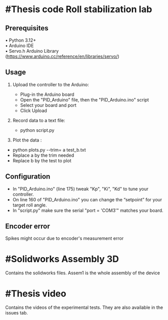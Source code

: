 #Thesis code
Roll stabilization lab
==================================

Prerequisites
-------------
• Python 3.12+  
• Arduino IDE  
• Servo.h Arduino Library (https://www.arduino.cc/reference/en/libraries/servo/)

Usage
-----
1. Upload the controller to the Arduino:
   - Plug-in the Arduino board  
   - Open the "PID_Arduino" file,  then the "PID_Arduino.ino" script  
   - Select your board and port  
   - Click Upload

2. Record data to a text file:  
   - python script.py

3. Plot the data :
  - python plots.py --trim= a test_b.txt
  - Replace a by the trim needed
  - Replace b by the test to plot

Configuration
-------------
 - In "PID_Arduino.ino" (line 175) tweak "Kp", "Ki", "Kd" to tune your controller.
 - On line 160 of "PID_Arduino.ino" you can change the “setpoint” for your target roll angle.
 - In "script.py" make sure the serial "port = 'COM3'" matches your board.

Encoder error
-------------
Spikes might occur due to encoder's measurement error

#Solidworks Assembly 3D
=======================
Contains the solidworks files. Assem1 is the whole assembly of the device

#Thesis video
=============
Contains the videos of the experimental tests. They are also available in the issues tab.

